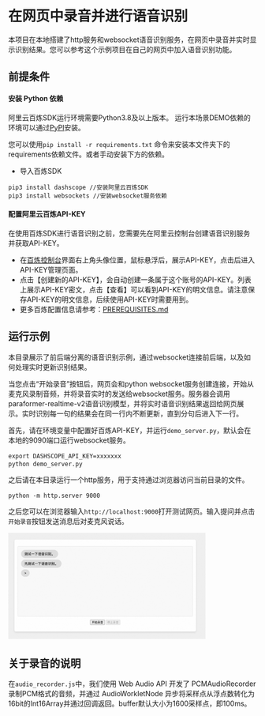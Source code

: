 # 在网页中录音并进行语音识别
本项目在本地搭建了http服务和websocket语音识别服务，在网页中录音并实时显示识别结果。您可以参考这个示例项目在自己的网页中加入语音识别功能。

## 前提条件

#### 安装 Python 依赖

阿里云百炼SDK运行环境需要Python3.8及以上版本。
运行本场景DEMO依赖的环境可以通过[PyPI](https://pypi.org/)安装。

您可以使用`pip install -r requirements.txt` 命令来安装本文件夹下的requirements依赖文件。或者手动安装下方的依赖。

- 导入百炼SDK
```commandline
pip3 install dashscope //安装阿里云百炼SDK
pip3 install websockets //安装websocket服务依赖
```

#### 配置阿里云百炼API-KEY
在使用百炼SDK进行语音识别之前，您需要先在阿里云控制台创建语音识别服务并获取API-KEY。
- 在[百炼控制台](https://bailian.console.aliyun.com/)界面右上角头像位置，鼠标悬浮后，展示API-KEY，点击后进入API-KEY管理页面。
- 点击【创建新的API-KEY】，会自动创建一条属于这个账号的API-KEY。列表上展示API-KEY密文，点击【查看】可以看到API-KEY的明文信息。请注意保存API-KEY的明文信息，后续使用API-KEY时需要用到。
- 更多百炼配置信息请参考：[PREREQUISITES.md](../../../../PREREQUISITES.md)

## 运行示例

本目录展示了前后端分离的语音识别示例，通过websocket连接前后端，以及如何处理实时更新识别结果。


当您点击“开始录音”按钮后，网页会和python websocket服务创建连接，开始从麦克风录制音频，并将录音实时的发送给websocket服务。服务器会调用paraformer-realtime-v2语音识别模型，并将实时语音识别结果返回给网页展示。实时识别每一句的结果会在同一行内不断更新，直到分句后进入下一行。

首先，请在环境变量中配置好百炼API-KEY，并运行`demo_server.py`，默认会在本地的9090端口运行websocket服务。
```
export DASHSCOPE_API_KEY=xxxxxxx
python demo_server.py
```

之后请在本目录运行一个http服务，用于支持通过浏览器访问当前目录的文件。
```
python -m http.server 9000
```

之后您可以在浏览器输入`http://localhost:9000`打开测试网页。输入提问并点击`开始录音`按钮发送消息后对麦克风说话。

<img src="../../../../docs/image/html-asr.png" width="400"/>

## 关于录音的说明

在`audio_recorder.js`中，我们使用 Web Audio API 开发了 PCMAudioRecorder 录制PCM格式的音频，并通过 AudioWorkletNode 异步将采样点从浮点数转化为16bit的Int16Array并通过回调返回。buffer默认大小为1600采样点，即100ms。
